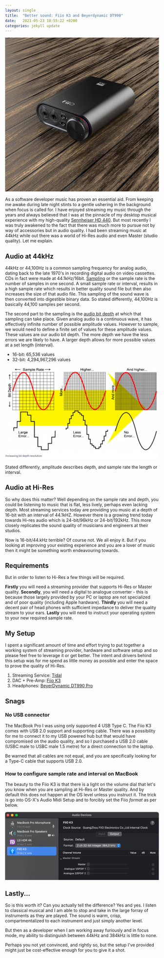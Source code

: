 ```yaml
---
layout: single 
title:  "Better sound: Fiio K3 and Beyerdynamic DT990"
date:   2021-05-23 18:55:22 +0200
categories: jekyll update
---
```

![Fiio K3](/images/fiiok3.jpg)

As a software developer music has proven an essential aid. From keeping me awake during late night stints to a gentle
ushering in the background when focus is called for. I have enjoyed streaming my music through the years and always
believed that I was at the pinnacle of my desktop musical experience with my high-quality [Sennheiser HD 440](https://www.cnet.com/reviews/sennheiser-hd-448-review/). 
But most recently I was truly awakened to the fact that there was much more to pursue not by way of accessories but in audio quality. 
I had been streaming music at 44kHz while out there was a world of Hi-Res audio and even Master (studio quality). 
Let me explain.

## Audio at 44kHz
44kHz or 44,100Hz is a common sampling frequency for analog audio, dating back to the late 1970's in recording digital
audio on video cassettes. CDs in fact were made at 44.1kHz/16bit. [Sampling](https://www.101computing.net/sampling-sound/)
or the sample rate is the number of samples in one second. A small sample rate or interval, results in a high sample rate 
which results in better quality sound file but then also increases the size of that audio file. This sampling of the sound wave is then 
converted into digestible binary data. So stated differently, 44,100Hz is basically 44,100 samples per second. 

The second part to the sampling is the [audio bit depth](https://www.izotope.com/en/learn/digital-audio-basics-sample-rate-and-bit-depth.html) at which that sampling
can take place. Given analog audio is a continuous wave, it has effectively infinite number of possible amplitude values. However to sample, 
we would need to define a finite set of values for these amplitude values. These values are our audio bit depth.
The more depth we have the less errors we are likely to have. A larger depth allows for more possible values at a set length (interval).

* 16-bit: 65,536 values
* 32-bit: 4,294,967,296 values

![Audio bit depth](/images/audio_bit_depth.png)

Stated differently, amplitude describes depth, and sample rate the length or interval. 

## Audio at Hi-Res
So why does this matter? Well depending on the sample rate and depth, you could be listening to music that is flat,
	 less lively, perhaps even lacking depth. Most streaming services today are providing you music at a depth of 16-bit
	 with an interval of 44.1kHZ. However there is a growing trend today towards Hi-res audio which is 24-bit/96kHz 
	 or 24-bit/192kHz. This more closely replicates the sound quality of musicians and engineers at their studios.

Now is 16-bit/44.kHz terrible? Of course not. We all enjoy it. But if you looking at improving your existing experience
and you are a lover of music then it might be something worth endeavouring towards.

## Requirements
But in order to listen to Hi-Res a few things will be required. 

**Firstly** you will need a streaming provider that supports Hi-Res or Master quality. **Secondly**, you will need a digital
to analogue converter - this is because those largely provided by your PC or laptop are not specialized and of
poor quality (including Apple hardware). **Thirdly** you will need a decent pair of head phones with sufficient
impedance to deliver the quality stream to your ears. **Lastly** you will need to instruct your operating system to your new 
required sample rate.

## My Setup
I spent a significant amount of time and effort trying to put together a working system of streaming provider, hardware
and software setup and so please feel free to leverage it or get better. The intent and drivers behind this setup
		was for me spend as little money as possible and enter the space to prove the quality of Hi-Res.

1. Streaming Service: [Tidal](https://tidal.com/)
1. DAC + Pre-Amp: [Fiio K3](https://www.amazon.com/FiiO-Headphone-Amplifier-Computer-Balanced/dp/B07KR3RF4H)
1. Headphones: [BeyerDynamic DT990 Pro](https://www.amazon.com/gp/product/B0011UB9CQ/ref=ppx_yo_dt_b_asin_title_o00_s00?ie=UTF8&psc=1)

## Snags
### No USB connector
The MacBook Pro I was using only supported 4 USB Type C. The Fiio K3 comes with USB 2.0 support and supporting cable. 
There was a possibility for me to connect it to my USB powered hub but that would have compromised
on the audio quality, and so I purchased a USB 2.0 cable (USBC male to USBC male 1.5 metre) for a direct connection
to the laptop.

Be warned that all cables are not equal, and you are specifically looking for a Type-C cable that supports USB 2.0. 

### How to configure sample rate and interval on MacBook
The beauty to the Fiio K3 is that there is a light on the volume dial that let's you know when you 
are sampling at Hi-Res or Master quality. And by default this does not happen at the OS level unless you instruct it.
The trick is go into OS-X's Audio Midi Setup and to forcibly set the Fiio *format* as per below.

![Example](/images/MidiSetup.png)

## Lastly...
So is this worth it? Can you actually tell the difference? Yes and yes.
I listen to classical musical and I am able to stop and take in the large forray of
instruments as they are played. The sound is warm, crisp, compartmentalized to each
instrument and just simply another level. 

But then as a developer when I am working away furiously and in focus mode, my ability
to distinguish between 44kHz and 384kHz is little to none.

Perhaps you not yet convinced, and rightly so, but the setup I've provided might just
be cost-effective enough for you to give it a shot. 
